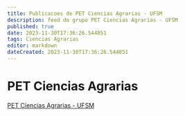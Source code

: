 ```yaml
---
title: Publicacoes de PET Ciencias Agrarias - UFSM
description: feed do grupo PET Ciencias Agrarias - UFSM
published: true
date: 2023-11-30T17:36:26.544851
tags: Ciencias Agrarias
editor: markdown
dateCreated: 2023-11-30T17:36:26.544851
---
```


# PET Ciencias Agrarias
[PET Ciencias Agrarias - UFSM](/grupo/257PETCienciasAgrariasUFSM.md)